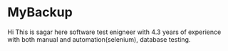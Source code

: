 # MyBackup

Hi This is sagar here software test enigneer with 4.3 years of experience with both manual and automation(selenium), database testing.
